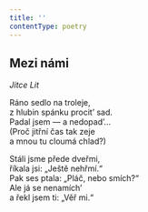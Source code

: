 ```yaml
---
title: ''
contentType: poetry
---
```


<section>

## Mezi námi

_Jitce Lit_

Ráno sedlo na troleje,  
z hlubin spánku procit’ sad.  
Padal jsem — a nedopad’…  
(Proč jitřní čas tak zeje  
a mnou tu cloumá chlad?)

Stáli jsme přede dveřmi,  
říkala jsi: „Ještě nehřmí.“  
Pak ses ptala: „Pláč, nebo smích?“  
Ale já se nenamích’  
a řekl jsem ti: „Věř mi.“

</section>
